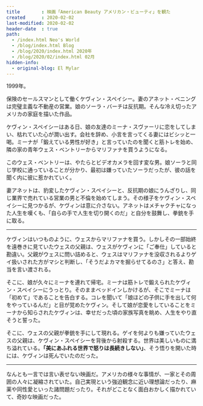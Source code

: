 ```yaml
---
title        : 映画「American Beauty アメリカン・ビューティ」を観た
created      : 2020-02-02
last-modified: 2020-02-02
header-date  : true
path:
  - /index.html Neo's World
  - /blog/index.html Blog
  - /blog/2020/index.html 2020年
  - /blog/2020/02/index.html 02月
hidden-info:
  - original-blog: El Mylar
---
```


1999年。

保険のセールスマンとして働くケヴィン・スペイシー。妻のアネット・ベニングは完璧主義な不動産の営業。娘のソーラ・バーチは反抗期。そんな冷え切ったアメリカの家庭を描いた作品。

ケヴィン・スペイシーはある日、娘の友達のミーナ・スヴァーリに恋をしてしまい、枯れていた心が潤い出す。会社を辞め、小言を言ってくる妻にはビシッと一喝。ミーナが「鍛えている男性が好き」と言っていたのを聞くと筋トレを始め、隣の家の青年ウェス・ベントリーからマリファナを買うようになる。

このウェス・ベントリーは、やたらとビデオカメラを回す変な男。娘ソーラと同じ学校に通っていることが分かり、最初は嫌っていたソーラだったが、彼の話を聞く内に彼に惹かれていく。

妻アネットは、豹変したケヴィン・スペイシーと、反抗期の娘にうんざりし、同じ業界で売れている営業の男と不倫を始めてしまう。その様子をケヴィン・スペイシーに見つかるが、ケヴィンは意に介さない。アネットはメチャクチャになった人生を嘆くも、「自らの手で人生を切り開くのだ」と自分を鼓舞し、拳銃を手に取る。

---

ケヴィンはいつものように、ウェスからマリファナを買う。しかしその一部始終を遠巻きに見ていたウェスの父親は、ウェスがケヴィンに「ご奉仕」していると勘違い。父親がウェスに問い詰めると、ウェスはマリファナを没収されるよりゲイ扱いされた方がマシと判断し、「そうだよカマを掘らせてるのさ」と答え、勘当を言い渡される。

そこに、娘が久々にミーナを連れて帰宅。ミーナは筋トレで鍛えられたケヴィン・スペイシーにうっとり。そのままベッドインしかけるが、そこでミーナは「初めて」であることを告白する。コレを聞いて「娘ほどの子供に手を出して何をやっているんだ」と目が覚めたケヴィン。そして娘が恋愛をしていることをミーナから知らされたケヴィンは、幸せだった頃の家族写真を眺め、人生をやり直そうと誓った。

そこに、ウェスの父親が拳銃を手にして現れる。ゲイを何よりも嫌っていたウェスの父親は、ケヴィン・スペイシーを背後から射殺する。世界は美しいものに満ち溢れている。__「美にあふれる世界で怒りは長続きしない」__、そう悟りを開いた時には、ケヴィンは死んでいたのだった。

---

なんとも一言では言い表せない映画だ。アメリカの様々な事情が、一家とその周囲の人々に凝縮されていた。自己実現という強迫観念に近い理想論だったり、麻薬や同性愛といった諸問題だったり。それがどことなく面白おかしく描かれていて、奇妙な映画だった。
